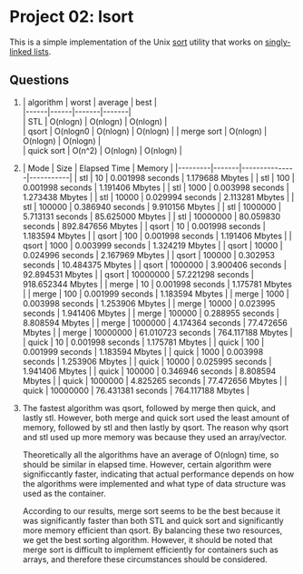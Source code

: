 Project 02: lsort
===================

This is a simple implementation of the Unix [sort] utility that works on
[singly-linked lists].

[sort]: http://man7.org/linux/man-pages/man1/sort.1.html
[singly-linked lists]: https://en.wikipedia.org/wiki/Linked_list#Singly_linked_lists


Questions
---------



1. |  algorithm  |    worst   |  average   |    best    |  
|------|------|-------|-------|      
|     STL     |  O(nlogn)  |  O(nlogn)  |  O(nlogn)  |       
|    qsort    |  O(nlogn0  |  O(nlogn)  |  O(nlogn) | 
|  merge sort |  O(nlogn)  |  O(nlogn)  |  O(nlogn)  |      
| quick sort  |  O(n^2)    |  O(nlogn)  |  O(nlogn)  |



2. | Mode    | Size  | Elapsed Time  | Memory    |
|---------|-------|---------------|-----------|
| stl | 10 | 0.001998 seconds | 1.179688 Mbytes |
| stl | 100 | 0.001998 seconds | 1.191406 Mbytes |
| stl | 1000 | 0.003998 seconds | 1.273438 Mbytes |
| stl | 10000 | 0.029994 seconds | 2.113281 Mbytes |
| stl | 100000 | 0.386940 seconds | 9.910156 Mbytes |
| stl | 1000000 | 5.713131 seconds | 85.625000 Mbytes |
| stl | 10000000 | 80.059830 seconds | 892.847656 Mbytes |
| qsort | 10 | 0.001998 seconds | 1.183594 Mbytes |
| qsort | 100 | 0.001998 seconds | 1.191406 Mbytes |
| qsort | 1000 | 0.003999 seconds | 1.324219 Mbytes |
| qsort | 10000 | 0.024996 seconds | 2.167969 Mbytes |
| qsort | 100000 | 0.302953 seconds | 10.484375 Mbytes |
| qsort | 1000000 | 3.900406 seconds | 92.894531 Mbytes |
| qsort | 10000000 | 57.221298 seconds | 918.652344 Mbytes |
| merge | 10 | 0.001998 seconds | 1.175781 Mbytes |
| merge | 100 | 0.001999 seconds | 1.183594 Mbytes |
| merge | 1000 | 0.003998 seconds | 1.253906 Mbytes |
| merge | 10000 | 0.023995 seconds | 1.941406 Mbytes |
| merge | 100000 | 0.288955 seconds | 8.808594 Mbytes |
| merge | 1000000 | 4.174364 seconds | 77.472656 Mbytes |
| merge | 10000000 | 61.010723 seconds | 764.117188 Mbytes |
| quick | 10 | 0.001998 seconds | 1.175781 Mbytes |
| quick | 100 | 0.001999 seconds | 1.183594 Mbytes |
| quick | 1000 | 0.003998 seconds | 1.253906 Mbytes |
| quick | 10000 | 0.025995 seconds | 1.941406 Mbytes |
| quick | 100000 | 0.346946 seconds | 8.808594 Mbytes |
| quick | 1000000 | 4.825265 seconds | 77.472656 Mbytes |
| quick | 10000000 | 76.431381 seconds | 764.117188 Mbytes |



3. The fastest algorithm was qsort, followed by merge then quick, and lastly stl. However, both merge and quick sort used the least amount of memory, followed by stl and then lastly by qsort. The reason why qsort and stl used up more memory was because they used an array/vector. 

    Theoretically all the algorithms have an average of O(nlogn) time, so should be similar in elapsed time. However, certain algorithm were significcantly faster, indicating that actual performance depends on how the algorithms were implemented and what type of data structure was used as the container.

    According to our results, merge sort seems to be the best because it was significantly faster than both STL and quick sort and significantly more memory efficient than qsort. By balancing these two resources, we get the best sorting algorithm. However, it should be noted that merge sort is difficult to implement efficiently for containers such as arrays, and therefore these circumstances should be considered.
